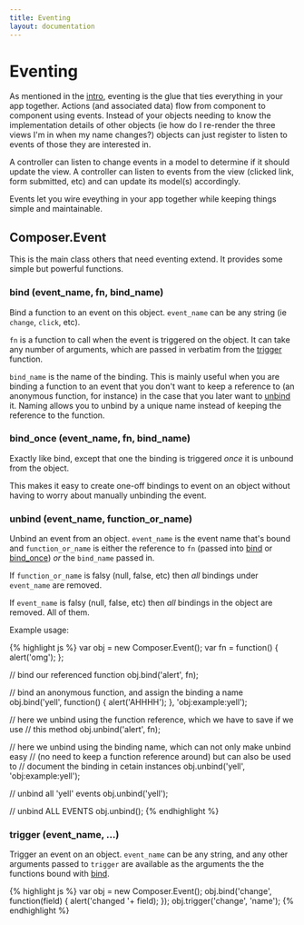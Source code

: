 ```yaml
---
title: Eventing
layout: documentation
---
```


# Eventing

As mentioned in the [intro](/composer.js/docs/intro), eventing is the glue that
ties everything in your app together. Actions (and associated data) flow from
component to component using events. Instead of your objects needing to know the
implementation details of other objects (ie how do I re-render the three views
I'm in when my name changes?) objects can just register to listen to events of
those they are interested in.

A controller can listen to change events in a model to determine if it should
update the view. A controller can listen to events from the view (clicked link,
form submitted, etc) and can update its model(s) accordingly.

Events let you wire eveything in your app together while keeping things simple
and maintainable.

## Composer.Event

This is the main class others that need eventing extend. It provides some simple
but powerful functions.

### bind (event_name, fn, bind_name)

Bind a function to an event on this object. `event_name` can be any string (ie
`change`, `click`, etc).

`fn` is a function to call when the event is triggered on the object. It can
take any number of arguments, which are passed in verbatim from the
[trigger](#trigger) function.

`bind_name` is the name of the binding. This is mainly useful when you are
binding a function to an event that you don't want to keep a reference to (an
anonymous function, for instance) in the case that you later want to [unbind](#unbind)
it. Naming allows you to unbind by a unique name instead of keeping the
reference to the function.

### bind_once (event_name, fn, bind_name)

Exactly like bind, except that one the binding is triggered *once* it is unbound
from the object.

This makes it easy to create one-off bindings to event on an object without
having to worry about manually unbinding the event.

### unbind (event_name, function_or_name)

Unbind an event from an object. `event_name` is the event name that's bound and
`function_or_name` is either the reference to `fn` (passed into [bind](#bind) or
[bind_once](#bind_once)) *or* the `bind_name` passed in.

If `function_or_name` is falsy (null, false, etc) then *all* bindings under
`event_name` are removed.

If `event_name` is falsy (null, false, etc) then *all* bindings in the object
are removed. All of them.

Example usage:

{% highlight js %}
var obj = new Composer.Event();
var fn = function() { alert('omg'); };

// bind our referenced function
obj.bind('alert', fn);

// bind an anonymous function, and assign the binding a name
obj.bind('yell', function() { alert('AHHHH'); }, 'obj:example:yell');

// here we unbind using the function reference, which we have to save if we use
// this method
obj.unbind('alert', fn);

// here we unbind using the binding name, which can not only make unbind easy
// (no need to keep a function reference around) but can also be used to
// document the binding in cetain instances
obj.unbind('yell', 'obj:example:yell');

// unbind all 'yell' events
obj.unbind('yell');

// unbind ALL EVENTS
obj.unbind();
{% endhighlight %}

### trigger (event_name, ...)

Trigger an event on an object. `event_name` can be any string, and any other
arguments passed to `trigger` are available as the arguments the the functions
bound with [bind](#bind).

{% highlight js %}
var obj = new Composer.Event();
obj.bind('change', function(field) { alert('changed '+ field); });
obj.trigger('change', 'name');
{% endhighlight %}

